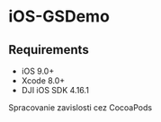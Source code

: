 # iOS-GSDemo

## Requirements

 - iOS 9.0+
 - Xcode 8.0+
 - DJI iOS SDK 4.16.1

Spracovanie zavislosti cez CocoaPods

